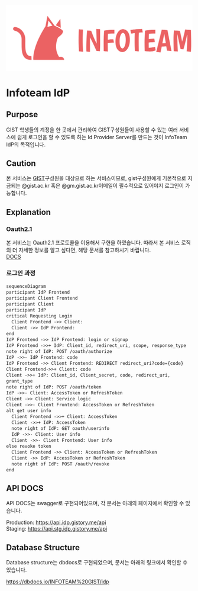 <p align="center">
  <a href="https://introduce.gistory.me/" target="blank"><img src="assets/Infoteam.png" alt="Infoteam Logo" /></a>
</p>

# Infoteam IdP

## Purpose

GIST 학생들의 계정을 한 곳에서 관리하여 GIST구성원들이 사용할 수 있는 여러 서비스에 쉽게 로그인을 할 수 있도록 하는 Id Provider Server를 만드는 것이 InfoTeam IdP의 목적입니다.

## Caution

본 서비스는 [GIST](https://www.gist.ac.kr/kr/main.html)구성원을 대상으로 하는 서비스이므로, gist구성원에게 기본적으로 지금되는 @gist.ac.kr 혹은 @gm.gist.ac.kr이메일이 필수적으로 있어야지 로그인이 가능합니다.

## Explanation

### Oauth2.1

본 서비스는 Oauth2.1 프로토콜을 이용해서 구현을 하였습니다. 따라서 본 서비스 로직의 더 자세한 정보를 알고 싶다면, 해당 문서를 참고하시기 바랍니다.  
[DOCS](https://www.ietf.org/archive/id/draft-ietf-oauth-v2-1-12.html)

### 로그인 과정

```mermaid
sequenceDiagram
participant IdP Frontend
participant Client Frontend
participant Client
participant IdP
critical Requesting Login
  Client Frontend ->> Client: 
  Client ->> IdP Frontend: 
end
IdP Frontend ->> IdP Frontend: login or signup
IdP Frontend ->>+ IdP: Client_id, redirect_uri, scope, response_type
note right of IdP: POST /oauth/authorize
IdP ->>- IdP Frontend: code
IdP Frontend ->> Client Frontend: REDIRECT redirect_uri?code={code}
Client Frontend->>+ Client: code
Client ->>+ IdP: Client_id, Client_secret, code, redirect_uri, grant_type
note right of IdP: POST /oauth/token
IdP ->>- Client: AccessToken or RefreshToken
Client ->> Client: Service logic
Client ->>- Client Frontend: AccessToken or RefreshToken 
alt get user info
  Client Frontend ->>+ Client: AccessToken
  Client ->>+ IdP: AccessToken
  note right of IdP: GET oauth/userinfo
  IdP ->>- Client: User info
  Client ->>- Client Frontend: User info
else revoke token
  Client Frontend ->> Client: AccessToken or RefreshToken
  Client ->> IdP: AccessToken or RefreshToken
  note right of IdP: POST /oauth/revoke
end
```

## API DOCS

API DOCS는 swagger로 구현되어있으며, 각 문서는 아래의 페이지에서 확인할 수 있습니다.

Production: <https://api.idp.gistory.me/api>  
Staging: <https://api.stg.idp.gistory.me/api>

## Database Structure

Database structure는 dbdocs로 구현되었으며, 문서는 아래의 링크에서 확인할 수 있습니다.

<https://dbdocs.io/INFOTEAM%20GIST/idp>
